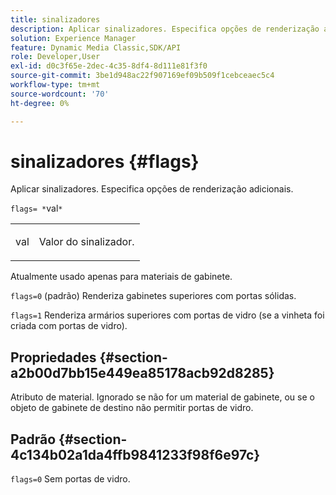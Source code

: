 ```yaml
---
title: sinalizadores
description: Aplicar sinalizadores. Especifica opções de renderização adicionais.
solution: Experience Manager
feature: Dynamic Media Classic,SDK/API
role: Developer,User
exl-id: d0c3f65e-2dec-4c35-8df4-8d111e81f3f0
source-git-commit: 3be1d948ac22f907169ef09b509f1cebceaec5c4
workflow-type: tm+mt
source-wordcount: '70'
ht-degree: 0%

---
```


# sinalizadores {#flags}

Aplicar sinalizadores. Especifica opções de renderização adicionais.

`flags= *`val`*`

<table id="simpletable_00B21BD9E47E4D2FB0042CB507431916"> 
 <tr class="strow"> 
  <td class="stentry"> <p><span class="varname"> val</span> </p> </td> 
  <td class="stentry"> <p>Valor do sinalizador. </p></td> 
 </tr> 
</table>

Atualmente usado apenas para materiais de gabinete.

`flags=0` (padrão) Renderiza gabinetes superiores com portas sólidas.

`flags=1` Renderiza armários superiores com portas de vidro (se a vinheta foi criada com portas de vidro).

## Propriedades {#section-a2b00d7bb15e449ea85178acb92d8285}

Atributo de material. Ignorado se não for um material de gabinete, ou se o objeto de gabinete de destino não permitir portas de vidro.

## Padrão {#section-4c134b02a1da4ffb9841233f98f6e97c}

`flags=0` Sem portas de vidro.

